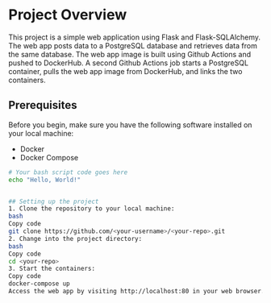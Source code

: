 # Project Overview
This project is a simple web application using Flask and Flask-SQLAlchemy. The web app posts data to a PostgreSQL database and retrieves data from the same database. The web app image is built using Github Actions and pushed to DockerHub. A second Github Actions job starts a PostgreSQL container, pulls the web app image from DockerHub, and links the two containers.

## Prerequisites
Before you begin, make sure you have the following software installed on your local machine:
- Docker
- Docker Compose

```bash
# Your bash script code goes here
echo "Hello, World!"


## Setting up the project
1. Clone the repository to your local machine:
bash
Copy code
git clone https://github.com/<your-username>/<your-repo>.git
2. Change into the project directory:
bash
Copy code
cd <your-repo>
3. Start the containers:
Copy code
docker-compose up
Access the web app by visiting http://localhost:80 in your web browser.

